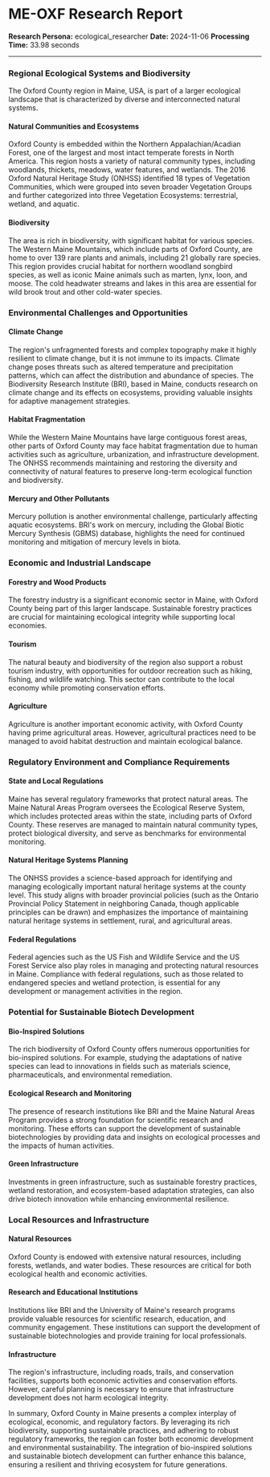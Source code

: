# ME-OXF Research Report

**Research Persona:** ecological_researcher
**Date:** 2024-11-06
**Processing Time:** 33.98 seconds

---

### Regional Ecological Systems and Biodiversity

The Oxford County region in Maine, USA, is part of a larger ecological landscape that is characterized by diverse and interconnected natural systems.

#### Natural Communities and Ecosystems
Oxford County is embedded within the Northern Appalachian/Acadian Forest, one of the largest and most intact temperate forests in North America. This region hosts a variety of natural community types, including woodlands, thickets, meadows, water features, and wetlands. The 2016 Oxford Natural Heritage Study (ONHSS) identified 18 types of Vegetation Communities, which were grouped into seven broader Vegetation Groups and further categorized into three Vegetation Ecosystems: terrestrial, wetland, and aquatic.

#### Biodiversity
The area is rich in biodiversity, with significant habitat for various species. The Western Maine Mountains, which include parts of Oxford County, are home to over 139 rare plants and animals, including 21 globally rare species. This region provides crucial habitat for northern woodland songbird species, as well as iconic Maine animals such as marten, lynx, loon, and moose. The cold headwater streams and lakes in this area are essential for wild brook trout and other cold-water species.

### Environmental Challenges and Opportunities

#### Climate Change
The region's unfragmented forests and complex topography make it highly resilient to climate change, but it is not immune to its impacts. Climate change poses threats such as altered temperature and precipitation patterns, which can affect the distribution and abundance of species. The Biodiversity Research Institute (BRI), based in Maine, conducts research on climate change and its effects on ecosystems, providing valuable insights for adaptive management strategies.

#### Habitat Fragmentation
While the Western Maine Mountains have large contiguous forest areas, other parts of Oxford County may face habitat fragmentation due to human activities such as agriculture, urbanization, and infrastructure development. The ONHSS recommends maintaining and restoring the diversity and connectivity of natural features to preserve long-term ecological function and biodiversity.

#### Mercury and Other Pollutants
Mercury pollution is another environmental challenge, particularly affecting aquatic ecosystems. BRI's work on mercury, including the Global Biotic Mercury Synthesis (GBMS) database, highlights the need for continued monitoring and mitigation of mercury levels in biota.

### Economic and Industrial Landscape

#### Forestry and Wood Products
The forestry industry is a significant economic sector in Maine, with Oxford County being part of this larger landscape. Sustainable forestry practices are crucial for maintaining ecological integrity while supporting local economies.

#### Tourism
The natural beauty and biodiversity of the region also support a robust tourism industry, with opportunities for outdoor recreation such as hiking, fishing, and wildlife watching. This sector can contribute to the local economy while promoting conservation efforts.

#### Agriculture
Agriculture is another important economic activity, with Oxford County having prime agricultural areas. However, agricultural practices need to be managed to avoid habitat destruction and maintain ecological balance.

### Regulatory Environment and Compliance Requirements

#### State and Local Regulations
Maine has several regulatory frameworks that protect natural areas. The Maine Natural Areas Program oversees the Ecological Reserve System, which includes protected areas within the state, including parts of Oxford County. These reserves are managed to maintain natural community types, protect biological diversity, and serve as benchmarks for environmental monitoring.

#### Natural Heritage Systems Planning
The ONHSS provides a science-based approach for identifying and managing ecologically important natural heritage systems at the county level. This study aligns with broader provincial policies (such as the Ontario Provincial Policy Statement in neighboring Canada, though applicable principles can be drawn) and emphasizes the importance of maintaining natural heritage systems in settlement, rural, and agricultural areas.

#### Federal Regulations
Federal agencies such as the US Fish and Wildlife Service and the US Forest Service also play roles in managing and protecting natural resources in Maine. Compliance with federal regulations, such as those related to endangered species and wetland protection, is essential for any development or management activities in the region.

### Potential for Sustainable Biotech Development

#### Bio-Inspired Solutions
The rich biodiversity of Oxford County offers numerous opportunities for bio-inspired solutions. For example, studying the adaptations of native species can lead to innovations in fields such as materials science, pharmaceuticals, and environmental remediation.

#### Ecological Research and Monitoring
The presence of research institutions like BRI and the Maine Natural Areas Program provides a strong foundation for scientific research and monitoring. These efforts can support the development of sustainable biotechnologies by providing data and insights on ecological processes and the impacts of human activities.

#### Green Infrastructure
Investments in green infrastructure, such as sustainable forestry practices, wetland restoration, and ecosystem-based adaptation strategies, can also drive biotech innovation while enhancing environmental resilience.

### Local Resources and Infrastructure

#### Natural Resources
Oxford County is endowed with extensive natural resources, including forests, wetlands, and water bodies. These resources are critical for both ecological health and economic activities.

#### Research and Educational Institutions
Institutions like BRI and the University of Maine's research programs provide valuable resources for scientific research, education, and community engagement. These institutions can support the development of sustainable biotechnologies and provide training for local professionals.

#### Infrastructure
The region's infrastructure, including roads, trails, and conservation facilities, supports both economic activities and conservation efforts. However, careful planning is necessary to ensure that infrastructure development does not harm ecological integrity.

In summary, Oxford County in Maine presents a complex interplay of ecological, economic, and regulatory factors. By leveraging its rich biodiversity, supporting sustainable practices, and adhering to robust regulatory frameworks, the region can foster both economic development and environmental sustainability. The integration of bio-inspired solutions and sustainable biotech development can further enhance this balance, ensuring a resilient and thriving ecosystem for future generations.